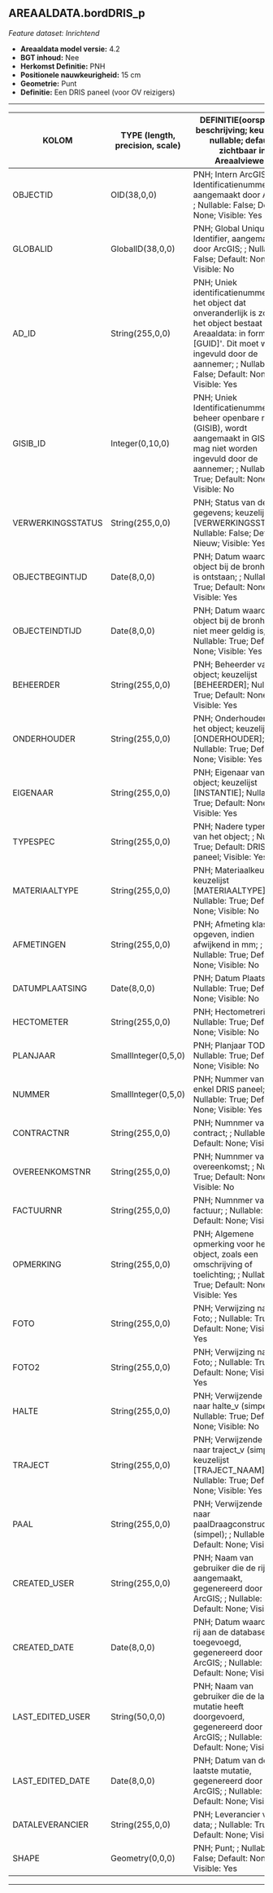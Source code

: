 ## AREAALDATA.bordDRIS_p

*Feature dataset: Inrichtend*


* __Areaaldata model versie:__ 4.2
* __BGT inhoud:__ Nee
* __Herkomst Definitie:__ PNH
* __Positionele nauwkeurigheid:__ 15 cm
* __Geometrie:__ Punt
* __Definitie:__ Een DRIS paneel (voor OV reizigers)


***

|__KOLOM__                             |__TYPE (length, precision, scale)__          	          |__DEFINITIE__(oorsprong; beschrijving; keuzelijst; nullable; default; zichtbaar in Areaalviewer)|
|------                          	 |----          	    |-----    |
|OBJECTID                            |OID(38,0,0)           |PNH; Intern ArcGIS Identificatienummer, aangemaakt door ArcGIS; ; Nullable: False; Default: None; Visible: Yes|
|GLOBALID                            |GlobalID(38,0,0)      |PNH; Global Unique Identifier,  aangemaakt door ArcGIS; ; Nullable: False; Default: None; Visible: No|
|AD_ID                               |String(255,0,0)       |PNH; Uniek identificatienummer voor het object dat onveranderlijk is zolang het object bestaat in Areaaldata: in format 'AD.[GUID]'. Dit moet worden ingevuld door de aannemer; ; Nullable: False; Default: None; Visible: Yes|
|GISIB_ID                            |Integer(0,10,0)       |PNH; Uniek Identificatienummer beheer openbare ruimte (GISIB), wordt aangemaakt in GISIB en mag niet worden ingevuld door de aannemer; ; Nullable: True; Default: None; Visible: No|
|VERWERKINGSSTATUS                   |String(255,0,0)       |PNH; Status van de gegevens; keuzelijst [VERWERKINGSSTATUS]; Nullable: False; Default: Nieuw; Visible: Yes|
|OBJECTBEGINTIJD                     |Date(8,0,0)           |PNH; Datum waarop het object bij de bronhouder is ontstaan; ; Nullable: True; Default: None; Visible: Yes|
|OBJECTEINDTIJD                      |Date(8,0,0)           |PNH; Datum waarop het object bij de bronhouder niet meer geldig is; ; Nullable: True; Default: None; Visible: Yes|
|BEHEERDER                           |String(255,0,0)       |PNH; Beheerder van het object; keuzelijst [BEHEERDER]; Nullable: True; Default: None; Visible: Yes|
|ONDERHOUDER                         |String(255,0,0)       |PNH; Onderhouder van het object; keuzelijst [ONDERHOUDER]; Nullable: True; Default: None; Visible: Yes|
|EIGENAAR                            |String(255,0,0)       |PNH; Eigenaar van het object; keuzelijst [INSTANTIE]; Nullable: True; Default: None; Visible: Yes|
|TYPESPEC                            |String(255,0,0)       |PNH; Nadere typering van het object; ; Nullable: True; Default: DRIS paneel; Visible: Yes|
|MATERIAALTYPE                       |String(255,0,0)       |PNH; Materiaalkeuze; keuzelijst [MATERIAALTYPE]; Nullable: True; Default: None; Visible: No|
|AFMETINGEN                          |String(255,0,0)       |PNH; Afmeting klasse opgeven, indien afwijkend in mm; ; Nullable: True; Default: None; Visible: No|
|DATUMPLAATSING                      |Date(8,0,0)           |PNH; Datum Plaatsing; ; Nullable: True; Default: None; Visible: No|
|HECTOMETER                          |String(255,0,0)       |PNH; Hectometrering; ; Nullable: True; Default: None; Visible: No|
|PLANJAAR                            |SmallInteger(0,5,0)   |PNH; Planjaar TODO; ; Nullable: True; Default: None; Visible: No|
|NUMMER                              |SmallInteger(0,5,0)   |PNH; Nummer van een enkel DRIS paneel; ; Nullable: True; Default: None; Visible: Yes|
|CONTRACTNR                          |String(255,0,0)       |PNH; Numnmer van het contract; ; Nullable: True; Default: None; Visible: No|
|OVEREENKOMSTNR                      |String(255,0,0)       |PNH; Numnmer van de overeenkomst; ; Nullable: True; Default: None; Visible: No|
|FACTUURNR                           |String(255,0,0)       |PNH; Numnmer van de factuur; ; Nullable: True; Default: None; Visible: No|
|OPMERKING                           |String(255,0,0)       |PNH; Algemene opmerking voor het object, zoals een omschrijving of toelichting; ; Nullable: True; Default: None; Visible: Yes|
|FOTO                                |String(255,0,0)       |PNH; Verwijzing naar Foto; ; Nullable: True; Default: None; Visible: Yes|
|FOTO2                               |String(255,0,0)       |PNH; Verwijzing naar Foto; ; Nullable: True; Default: None; Visible: Yes|
|HALTE                               |String(255,0,0)       |PNH; Verwijzende sleutel naar halte_v (simpel); ; Nullable: True; Default: None; Visible: No|
|TRAJECT                             |String(255,0,0)       |PNH; Verwijzende sleutel naar traject_v (simpel); keuzelijst [TRAJECT_NAAM]; Nullable: True; Default: None; Visible: Yes|
|PAAL                                |String(255,0,0)       |PNH; Verwijzende sleutel naar paalDraagconstructie_p (simpel); ; Nullable: True; Default: None; Visible: No|
|CREATED_USER                        |String(255,0,0)       |PNH; Naam van gebruiker die de rij heeft aangemaakt, gegenereerd door ArcGIS; ; Nullable: True; Default: None; Visible: No|
|CREATED_DATE                        |Date(8,0,0)           |PNH; Datum waarop de rij aan de database is toegevoegd, gegenereerd door ArcGIS; ; Nullable: True; Default: None; Visible: No|
|LAST_EDITED_USER                    |String(50,0,0)        |PNH; Naam van gebruiker die de laatste mutatie heeft doorgevoerd, gegenereerd door ArcGIS; ; Nullable: True; Default: None; Visible: No|
|LAST_EDITED_DATE                    |Date(8,0,0)           |PNH; Datum van de laatste mutatie, gegenereerd door ArcGIS; ; Nullable: True; Default: None; Visible: No|
|DATALEVERANCIER                     |String(255,0,0)       |PNH; Leverancier van de data; ; Nullable: True; Default: None; Visible: No|
|SHAPE                               |Geometry(0,0,0)       |PNH; Punt; ; Nullable: False; Default: None; Visible: Yes|

***
